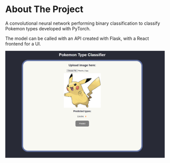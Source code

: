 # About The Project

A convolutional neural network performing binary classification to classify Pokemon types developed with PyTorch.

The model can be called with an API created with Flask, with a React frontend for a UI.

![demo](notebooks/pokemon_images/demo.png)



